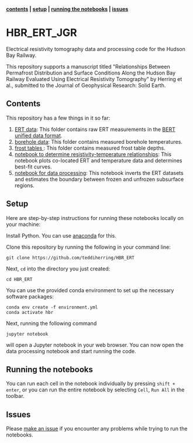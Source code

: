 **[contents](#Contents) | [setup](#Setup) | [running the notebooks](#running-the-notebooks) | [issues](#issues)**

# HBR_ERT_JGR
Electrical resistivity tomography data and processing code for the Hudson Bay Railway. 

This repository supports a manuscript titled "Relationships Between Permafrost Distribution and Surface Conditions Along the Hudson Bay Railway Evaluated Using Electrical Resistivity Tomography" by Herring et al., submitted to the Journal of Geophysical Research: Solid Earth.

## Contents

This repository has a few things in it so far:


1. [ERT data](./formatted%20ert%20data): This folder contains raw ERT measurements in the [BERT unified data format](http://resistivity.net/bert/data_format.html).
2. [borehole data](./borehole%20data): This folder contains measured borehole temperatures.
3. [frost tables ](./frost%20tables): This folder contains measured frost table depths.
4. [notebook to determine resistivity-temperature relationships](./generate_rho_T_curves.ipynb): This notebook plots co-located ERT and temperature data and determines best-fit curves.
5. [notebook for data processing](./invert_ert_data.ipynb): This notebook inverts the ERT datasets and estimates the boundary between frozen and unfrozen subsurface regions.
 
## Setup

Here are step-by-step instructions for running these notebooks locally on your machine:

Install Python. You can use [anaconda](https://www.anaconda.com/download/) for this.

Clone this repository by running the following in your command line:

```
git clone https://github.com/teddiherring/HBR_ERT
```

Next, `cd` into the directory you just created:

```
cd HBR_ERT
```

You can use the provided conda environment to set up the necessary software packages:

```
conda env create -f environment.yml
conda activate hbr
```

Next, running the following command

```
jupyter notebook
```

will open a Jupyter notebook in your web browser. You can now open the data processing notebook and start running the code.

## Running the notebooks

You can run each cell in the notebook individually by pressing  `shift + enter`, or you can run the entire notebook by selecting `Cell`, `Run All` in the toolbar.

## Issues

Please [make an issue](https://github.com/teddiherring/HBR_ERT/issues) if you encounter any problems while trying to run the notebooks.
